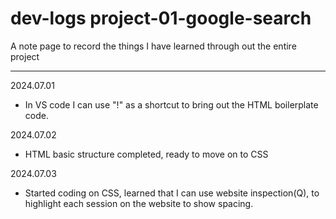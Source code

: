 # dev-logs project-01-google-search

A note page to record the things I have learned through out the entire project

---
2024.07.01
- In VS code I can use "!" as a shortcut to bring out the HTML boilerplate code.

2024.07.02
- HTML basic structure completed, ready to move on to CSS

2024.07.03
- Started coding on CSS, learned that I can use website inspection(Q), to highlight each session on the website to show spacing.